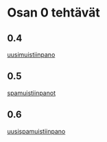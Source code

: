 # Osan 0 tehtävät
## 0.4
[uusimuistiinpano](https://github.com/akirataguchi115/fsrepo/blob/master/osa0/uusimuistiinpano.png)
## 0.5
[spamuistiinpanot](https://github.com/akirataguchi115/fsrepo/blob/master/osa0/spamuistiinpanot.png)
## 0.6
[uusispamuistiinpano](https://github.com/akirataguchi115/fsrepo/blob/master/osa0/uusispamuistiinpano.png)
